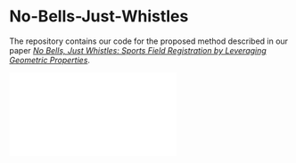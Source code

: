 # No-Bells-Just-Whistles

The repository contains our code for the proposed method described in our paper [*No Bells, Just Whistles: Sports Field Registration by Leveraging Geometric Properties*](https://arxiv.org/abs/2404.08401).

![Model](figures/Pipeline.pdf)

